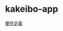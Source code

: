 # kakeibo-app

[要件定義](https://docs.google.com/spreadsheets/d/1Zykgngd74m_7o4Q2fOFoc-ADYFo8yUvBVfWy_AblrVE/edit?usp=sharing)
